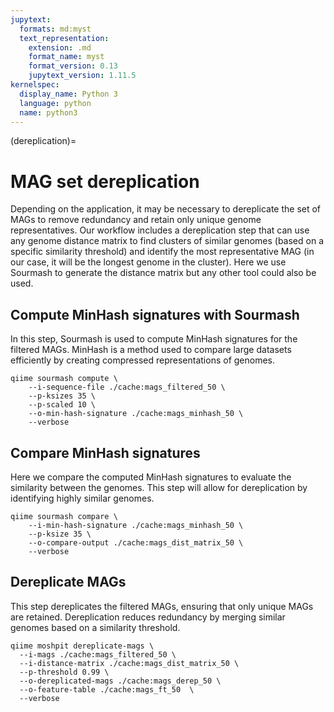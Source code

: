 ```yaml
---
jupytext:
  formats: md:myst
  text_representation:
    extension: .md
    format_name: myst
    format_version: 0.13
    jupytext_version: 1.11.5
kernelspec:
  display_name: Python 3
  language: python
  name: python3
---
```

(dereplication)=
# MAG set dereplication
Depending on the application, it may be necessary to dereplicate the set of MAGs to remove redundancy and retain only 
unique genome representatives. Our workflow includes a dereplication step that can use any genome distance matrix to 
find clusters of similar genomes (based on a specific similarity threshold) and identify the most representative 
MAG (in our case, it will be the longest genome in the cluster). Here we use Sourmash to generate the distance matrix 
but any other tool could also be used. 
## Compute MinHash signatures with Sourmash
In this step, Sourmash is used to compute MinHash signatures for the filtered MAGs. MinHash is a method used to compare 
large datasets efficiently by creating compressed representations of genomes.
```{code-cell}
qiime sourmash compute \
    --i-sequence-file ./cache:mags_filtered_50 \           
    --p-ksizes 35 \                                  
    --p-scaled 10 \                                                             
    --o-min-hash-signature ./cache:mags_minhash_50 \
    --verbose
```
## Compare MinHash signatures
Here we compare the computed MinHash signatures to evaluate the similarity between the genomes. This step will allow for
dereplication by identifying highly similar genomes.
```{code-cell}
qiime sourmash compare \
    --i-min-hash-signature ./cache:mags_minhash_50 \ 
    --p-ksize 35 \                                                          
    --o-compare-output ./cache:mags_dist_matrix_50 \
    --verbose         
```
## Dereplicate MAGs
This step dereplicates the filtered MAGs, ensuring that only unique MAGs are retained. Dereplication reduces redundancy 
by merging similar genomes based on a similarity threshold.
```{code-cell}
qiime moshpit dereplicate-mags \
  --i-mags ./cache:mags_filtered_50 \                    
  --i-distance-matrix ./cache:mags_dist_matrix_50 \       
  --p-threshold 0.99 \
  --o-dereplicated-mags ./cache:mags_derep_50 \   
  --o-feature-table ./cache:mags_ft_50  \
  --verbose              
```
